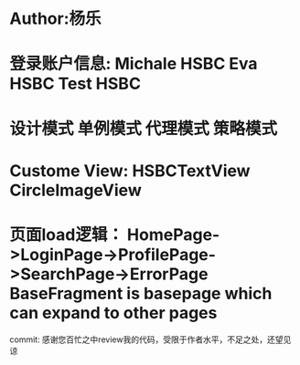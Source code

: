 Author:杨乐
===================================
登录账户信息:
Michale     HSBC
Eva            HSBC
Test           HSBC
===================================
设计模式
单例模式
代理模式
策略模式
===================================
Custome View:
HSBCTextView
CircleImageView
===================================
页面load逻辑：
HomePage->LoginPage->ProfilePage->SearchPage->ErrorPage
BaseFragment is basepage which can expand to other pages
===================================
commit: 感谢您百忙之中review我的代码，受限于作者水平，不足之处，还望见谅